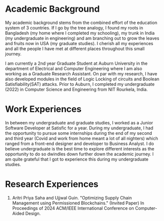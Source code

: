# Academic Background
My academic background stems from the combined effort of the education system of 3 countries. If I go by the tree analogy, I found my roots in Bangladesh (my home where I completed my schooling), my trunk in India (my undergraduate in engineering) and am branching out to grow the leaves and fruits now in USA (my graduate studies). I cherish all my experiences and all the people I have met at different places throughout this small journey.

I am currently a 2nd year Graduate Student at Auburn University in the department of Electrical and Computer Engineering where I am 
also working as a Graduate Research Assistant. On par with my research, I have also developed modules in the field of Logic Locking of
circuits and Boolean Satisfiability(SAT) attacks. Prior to Auburn, I completed my undergraduate (2022) in Computer Science and Engineering from NIT Rourkela, India. 

# Work Experiences

In between my undergraduate and graduate studies, I worked as a Junior Software Developer at Satisfic for a year. During my undergraduate, I had the opportunity to pursue some internships during the end of my second and third year (Covid and work from home meant a lot of all nighters) which ranged from a front-end designer and developer to Business Analyst. I do believe undergraduate is the best time to explore different interests as the opportunity to do so dwindles down further down the academic journey. I am quite grateful that I got to experience this during my undergraduate studies.

# Research Experiences

1. Aritri Priya Saha and Ujjwal Guin. "Optimizing Supply Chain Management using Permissioned Blockchains."
(Invited Paper) In Proceedings of 2024 ACM/IEEE International Conference on Computer-Aided Design.




